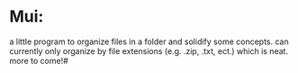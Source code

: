 # Mui:

a little program to organize files in a folder and solidify some concepts. can currently only organize by file extensions (e.g. .zip, .txt, ect.) which is neat. more to come!# 
